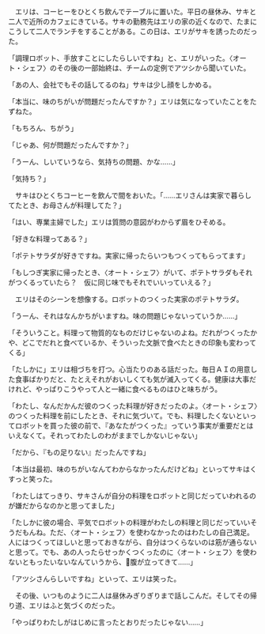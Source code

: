 　エリは、コーヒーをひとくち飲んでテーブルに置いた。平日の昼休み、サキと二人で近所のカフェにきている。サキの勤務先はエリの家の近くなので、たまにこうして二人でランチをすることがある。この日は、エリがサキを誘ったのだった。

「調理ロボット、手放すことにしたらしいですね」と、エリがいった。〈オート・シェフ〉のその後の一部始終は、チームの定例でアツシから聞いていた。

「あの人、会社でもその話してるのね」サキは少し顔をしかめる。

「本当に、味のちがいが問題だったんですか？」エリは気になっていたことをたずねた。

「もちろん、ちがう」

「じゃあ、何が問題だったんですか？」

「うーん、しいていうなら、気持ちの問題、かな……」

「気持ち？」

　サキはひとくちコーヒーを飲んで間をおいた。「……エリさんは実家で暮らしてたとき、お母さんが料理してた？」

「はい、専業主婦でした」エリは質問の意図がわからず眉をひそめる。

「好きな料理ってある？」

「ポテトサラダが好きですね。実家に帰ったらいつもつくってもらってます」

「もしつぎ実家に帰ったとき、〈オート・シェフ〉がいて、ポテトサラダもそれがつくるっていたら？　仮に同じ味でもそれでいいっていえる？」

　エリはそのシーンを想像する。ロボットのつくった実家のポテトサラダ。

「うーん、それはなんかちがいますね。味の問題じゃないっていうか……」

「そういうこと。料理って物質的なものだけじゃないのよね。だれがつくったかや、どこでだれと食べているか、そういった文脈で食べたときの印象も変わってくる」

「たしかに」エリは相づちを打つ。心当たりのある話だった。毎日ＡＩの用意した食事ばかりだと、たとえそれがおいしくても気が滅入ってくる。健康は大事だけれど、やっぱりこうやって人と一緒に食べるものはひと味ちがう。

「わたし、なんだかんだ彼のつくった料理が好きだったのよ。〈オート・シェフ〉のつくった料理を前にしたとき、それに気づいて。でも、料理したくないといってロボットを買った彼の前で、『あなたがつくった』っていう事実が重要だとはいえなくて。それってわたしのわがままでしかないじゃない」

「だから、『もの足りない』だったんですね」

「本当は最初、味のちがいなんてわからなかったんだけどね」といってサキはくすっと笑った。

「わたしはてっきり、サキさんが自分の料理をロボットと同じだっていわれるのが嫌だからなのかと思ってました」

「たしかに彼の場合、平気でロボットの料理がわたしの料理と同じだっていいそうだもんね。ただ、〈オート・シェフ〉を使わなかったのはわたしの自己満足。人にはつくってほしいと思っておきながら、自分はつくらないのは筋が通らないと思って。でも、あの人ったらせっかくつくったのに〈オート・シェフ〉を使わないともったいないなんていうから、腹が立ってきて……」

「アツシさんらしいですね」といって、エリは笑った。

　その後、いつものように二人は昼休みぎりぎりまで話しこんだ。そしてその帰り道、エリはふと気づくのだった。

「やっぱりわたしがはじめに言ったとおりだったじゃない……」
